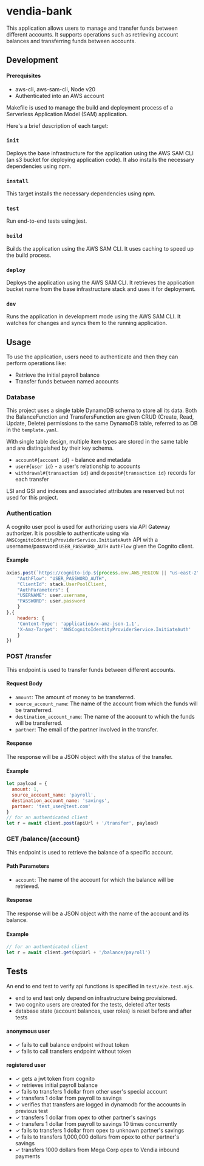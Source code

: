 # vendia-bank

This application allows users to manage and transfer funds between different accounts. It supports operations such as retrieving account balances and transferring funds between accounts.




## Development

#### Prerequisites
- aws-cli, aws-sam-cli, Node v20 
- Authenticated into an AWS account

Makefile is used to manage the build and deployment process of a Serverless Application Model (SAM) application. 

Here's a brief description of each target:

### `init`
Deploys the base infrastructure for the application using the AWS SAM CLI (an s3 bucket for deploying application code). It also installs the necessary dependencies using npm.

### `install`
This target installs the necessary dependencies using npm.

### `test`
Run end-to-end tests using jest.

### `build`
Builds the application using the AWS SAM CLI. It uses caching to speed up the build process.

### `deploy`
Deploys the application using the AWS SAM CLI. It retrieves the application bucket name from the base infrastructure stack and uses it for deployment.

### `dev`
Runs the application in development mode using the AWS SAM CLI. It watches for changes and syncs them to the running application.

## Usage
To use the application, users need to authenticate and then they can perform operations like:

- Retrieve the initial payroll balance
- Transfer funds between named accounts


### Database
This project uses a single table DynamoDB schema to store all its data. Both the BalanceFunction and TransfersFunction are given CRUD (Create, Read, Update, Delete) permissions to the same DynamoDB table, referred to as DB in the `template.yaml`.

With single table design, multiple item types are stored in the same table and are distinguished by their key schema.
- `account#{account id}` - balance and metadata
- `user#{user id}` - a user's relationship to accounts
- `withdrawal#{transaction id}` and `deposit#{transaction id}` records for each transfer

LSI and GSI and indexes and associated attributes are reserved but not used for this project.

### Authentication
A cognito user pool is used for authorizing users via API Gateway authorizer. 
It is possible to authenticate using via `AWSCognitoIdentityProviderService.InitiateAuth` API with a username/password `USER_PASSWORD_AUTH` `AuthFlow` given the Cognito client. 

#### Example
```js
axios.post(`https://cognito-idp.${process.env.AWS_REGION || "us-east-2"}.amazonaws.com/`, {
    "AuthFlow": "USER_PASSWORD_AUTH",
    "ClientId": stack.UserPoolClient,
    "AuthParameters": {
    "USERNAME": user.username,
    "PASSWORD": user.password
    }
},{
    headers: {
    'Content-Type': 'application/x-amz-json-1.1',
    'X-Amz-Target': 'AWSCognitoIdentityProviderService.InitiateAuth'
    }
})
```        

### POST /transfer

This endpoint is used to transfer funds between different accounts.

#### Request Body

- `amount`: The amount of money to be transferred.
- `source_account_name`: The name of the account from which the funds will be transferred.
- `destination_account_name`: The name of the account to which the funds will be transferred.
- `partner`: The email of the partner involved in the transfer.

#### Response

The response will be a JSON object with the status of the transfer.

#### Example

```js
let payload = {
  amount: 1,
  source_account_name: 'payroll',
  destination_account_name: 'savings',
  partner: 'test_user@test.com'
}
// for an authenticated client
let r = await client.post(apiUrl + '/transfer', payload)
```


### GET /balance/{account}
This endpoint is used to retrieve the balance of a specific account.

#### Path Parameters
- `account`: The name of the account for which the balance will be retrieved.
#### Response
The response will be a JSON object with the name of the account and its balance.

#### Example
```js
// for an authenticated client
let r = await client.get(apiUrl + '/balance/payroll')
```

## Tests
An end to end test to verify api functions is specified in `test/e2e.test.mjs`.

- end to end test only depend on infrastructure being provisioned.
- two cognito users are created for the tests, deleted after tests
- database state (account balances, user roles) is reset before and after tests


#### anonymous user
  - ✓ fails to call balance endpoint without token 
  - ✓ fails to call transfers endpoint without token 

#### registered user
  - ✓ gets a jwt token from cognito 
  - ✓ retrieves initial payroll balance
  - ✓ fails to transfers 1 dollar from other user's special account 
  - ✓ transfers 1 dollar from payroll to savings
  - ✓ verifies that transfers are logged in dynamodb for the accounts in previous test
  - ✓ transfers 1 dollar from opex to other partner's savings
  - ✓ transfers 1 dollar from payroll to savings 10 times concurrently 
  - ✓ fails to transfers 1 dollar from opex to unknown partner's savings
  - ✓ fails to transfers 1,000,000 dollars from opex to other partner's savings
  - ✓ transfers 1000 dollars from Mega Corp opex to Vendia inbound payments 